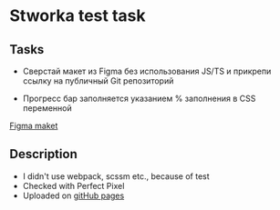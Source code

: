 # Stworka test task
## Tasks

- Сверстай макет из Figma без использования JS/TS и прикрепи ссылку на публичный Git репозиторий

- Прогресс бар заполняется указанием % заполнения в CSS переменной

[Figma maket](https://www.figma.com/design/0djl9L3zpC1I2DjJm11aAX/%D0%A2%D0%B5%D1%81%D1%82%D0%BE%D0%B2%D0%BE%D0%B5-%D0%B7%D0%B0%D0%B4%D0%B0%D0%BD%D0%B8%D0%B5-(Copy)?node-id=475-12626&t=HEsW80zjqZeZyoQ6-0)

## Description
- I didn't use webpack, scssm etc., because of test
- Checked with Perfect Pixel
- Uploaded on [gitHub pages](https://danielkhabibullin.github.io/stworka_test)

